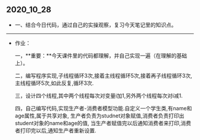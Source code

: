 ## 2020_10_28

- 一、结合今日代码，通过自己的实操观察，复习今天笔记里的知识点。

------

* 作业：

  一，**重要：**今天课件里的代码都理解，并自己实现一遍（在理解的基础上）。

  二，编写程序实现,子线程循环3次,接着主线程循环5次,接着再子线程循环3次,主线程循环5次,如此反复,循环3次.
  
  三，设计四个线程,其中两个线程每次对变量i加1,另外两个线程每次对i减1.
  
  四，自己编写代码,实现生产者-消费者模型功能.自定义一个学生类,有name和age属性,属于共享对象,
  	 生产者负责为studnet对象赋值,消费者负责打印出student对象的name和age的值,
  	 当生产者赋值完以后通知消费者来打印,消费者打印完以后,通知生产者重新设置.

